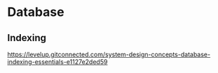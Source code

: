 # Database

## Indexing

https://levelup.gitconnected.com/system-design-concepts-database-indexing-essentials-e1127e2ded59

